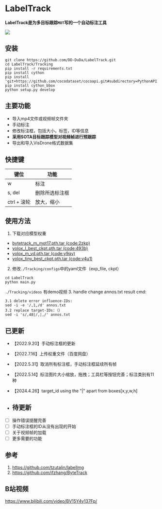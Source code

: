 # LabelTrack

**LabelTrack是为多目标跟踪```MOT```写的一个自动标注工具**

![](./assets/LabelTrack.jpg)

## 安装
```
git clone https://github.com/DD-DuDa/LabelTrack.git
cd LabelTrack/Tracking
pip install -r requirements.txt
pip install cython
pip install 'git+https://github.com/cocodataset/cocoapi.git#subdirectory=PythonAPI'
pip install cython_bbox
python setup.py develop
```

## 主要功能
* 导入mp4文件或视频帧文件夹
* 手动标注
* 修改标注框，包括大小，标签，ID等信息
* **采用SOTA目标跟踪模型对视频帧进行预跟踪**
* 导出和导入VisDrone格式数据集

## 快捷键
|  键位   | 功能  |
|  ----  | ----  |
| w  | 标注 |
| s, del  | 删除所选标注框 |
| ctrl + 滚轮 | 放大，缩小 |

## 使用方法
1. 下载对应模型权重
* [bytetrack_m_mot17.pth.tar (code:2zkp)](https://pan.baidu.com/s/1M-nw-eKrPs3yj9XZ5ryArA)
* [yolox_l_best_ckpt.pth.tar (code:493b)](https://pan.baidu.com/s/1C8pgalxsC2MGGrcB175iiQ)
* [yolox_m_vd.pth.tar (code:y9qv)](https://pan.baidu.com/s/1agpN4O7JsqetGHN6bn7qfw)
* [yolox_tiny_best_ckpt.pth.tar (code:v4u1)](https://pan.baidu.com/s/1Rs96E0TmW3cIXUvrmrjA2w)
2. 修改```./Tracking/configs```中的yaml文件（exp_file, ckpt）
```
cd LabelTrack
python main.py
```
```./Tracking/videos``` 有demo视频
3. handle change annos.txt result cmd:
```
3.1 delete error influence-IDs:
sed -i -e '/,1,/d' annos.txt
3.2 replace target-IDs:（）
sed -i 's/,48|/,|,/' annos.txt
```

## 已更新
* 【2022.9.20】手动标注框的更新
* 【2022.7.16】上传权重文件（百度网盘）
* 【2022.5.31】取消所有标注框，手动标注框延续所有帧
* 【2022.5.14】标注图片大小缩放，拖拽；工具栏等按钮完善；标注类别有11种
* 【2024.4.26】target_id using the "|" apart from boxes[x,y,w,h]

* ## 待更新
- [ ] 操作错误提醒完善
- [ ] 手动标注框的ID从没有出现的开始
- [ ] 关于视频帧的加载
- [ ] 更多需要的功能

## 参考
1. https://github.com/tzutalin/labelImg
2. https://github.com/ifzhang/ByteTrack

## B站视频
https://www.bilibili.com/video/BV15Y4y137Fp/
